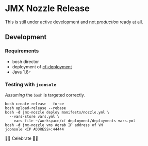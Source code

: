 # JMX Nozzle Release

This is still under active development and not _production_ ready at all.

## Development

### Requirements

* bosh director
* deployment of [cf-deployment](https://github.com/cloudfoundry/cf-deployment)
* Java 1.8+

### Testing with `jconsole`

*Assuming* the `bosh` is targeted correctly.

```
bosh create-release --force
bosh upload-release --rebase
bosh -d jmx-nozzle deploy manifests/nozzle.yml \
  --vars-store vars.yml \
  --vars-file ~/workspace/cf-deployment/deployments-vars.yml
bosh -d jmx-nozzle vms #grab IP address of VM
jconsole <IP ADDRESS>:44444
```

🎂🎉 Celebrate 🎂🎉